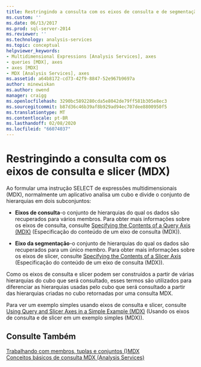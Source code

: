 ```yaml
---
title: Restringindo a consulta com os eixos de consulta e de segmentação (MDX) | Microsoft Docs
ms.custom: ''
ms.date: 06/13/2017
ms.prod: sql-server-2014
ms.reviewer: ''
ms.technology: analysis-services
ms.topic: conceptual
helpviewer_keywords:
- Multidimensional Expressions [Analysis Services], axes
- queries [MDX], axes
- axes [MDX]
- MDX [Analysis Services], axes
ms.assetid: a64b8172-cd73-42f9-8847-52e967b9697a
author: minewiskan
ms.author: owend
manager: craigg
ms.openlocfilehash: 3290bc5892280cda5e8042de79ff581b305e8ec3
ms.sourcegitcommit: b87d36c46b39af8b929ad94ec707dee8800950f5
ms.translationtype: MT
ms.contentlocale: pt-BR
ms.lasthandoff: 02/08/2020
ms.locfileid: "66074037"
---
```

# <a name="restricting-the-query-with-query-and-slicer-axes-mdx"></a>Restringindo a consulta com os eixos de consulta e slicer (MDX)
  Ao formular uma instrução SELECT de expressões multidimensionais (MDX), normalmente um aplicativo analisa um cubo e divide o conjunto de hierarquias em dois subconjuntos:  
  
-   **Eixos de consulta**-o conjunto de hierarquias do qual os dados são recuperados para vários membros. Para obter mais informações sobre os eixos de consulta, consulte [Specifying the Contents of a Query Axis &#40;MDX&#41;](mdx-query-and-slicer-axes-specify-the-contents-of-a-query-axis.md) (Especificação do conteúdo de um eixo de consulta &#40;MDX&#41;).  
  
-   **Eixo da segmentação**-o conjunto de hierarquias do qual os dados são recuperados para um único membro. Para obter mais informações sobre os eixos de slicer, consulte [Specifying the Contents of a Slicer Axis](mdx-query-and-slicer-axes-specify-the-contents-of-a-slicer-axis.md) (Especificação do conteúdo de um eixo de consulta &#40;MDX&#41;).  
  
 Como os eixos de consulta e slicer podem ser construídos a partir de várias hierarquias do cubo que será consultado, esses termos são utilizados para diferenciar as hierarquias usadas pelo cubo que será consultado a partir das hierarquias criadas no cubo retornadas por uma consulta MDX.  
  
 Para ver um exemplo simples usando eixos de consulta e slicer, consulte [Using Query and Slicer Axes in a Simple Example &#40;MDX&#41;](mdx-query-and-slicer-axes-using-axes-in-a-simple-example.md) (Usando os eixos de consulta e de slicer em um exemplo simples &#40;MDX&#41;).  
  
## <a name="see-also"></a>Consulte Também  
 [Trabalhando com membros, tuplas e conjuntos &#40;&#41;MDX](working-with-members-tuples-and-sets-mdx.md)   
 [Conceitos básicos de consulta MDX &#40;Analysis Services&#41;](mdx-query-fundamentals-analysis-services.md)  
  
  
